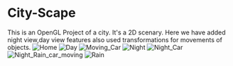 # City-Scape
This is an OpenGL Project of a city. 
It's a 2D scenary. Here we have added night view,day view features also used transformations for movements of objects.
![Home](https://user-images.githubusercontent.com/68291728/172234346-a17f3abf-2f3b-42ab-a28e-5bb160711707.png)
![Day](https://user-images.githubusercontent.com/68291728/172234340-14278c33-a7c9-4560-81a6-bace426857a1.png)
![Moving_Car](https://user-images.githubusercontent.com/68291728/172234353-4970e1f1-245a-4dee-a80d-9630ab5b744f.png)
![Night](https://user-images.githubusercontent.com/68291728/172234360-9a631956-c69a-4dd0-84c2-02eb0cbfa347.png)
![Night_Car](https://user-images.githubusercontent.com/68291728/172234362-25172caa-08f6-42d1-a353-b11e87ae8e01.png)
![Night_Rain_car_moving](https://user-images.githubusercontent.com/68291728/172234363-83a30564-fda1-47f1-b903-0c7e3be45aa8.png)
![Rain](https://user-images.githubusercontent.com/68291728/172234365-e91f081f-53ed-4a3b-a74d-c80175987d3b.png)
